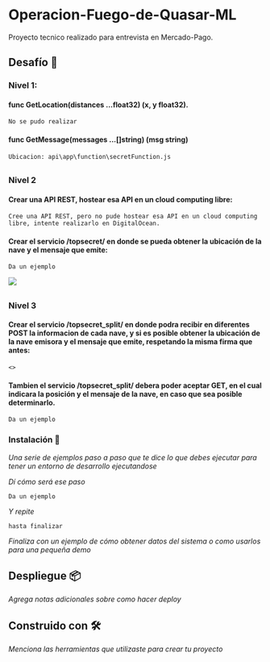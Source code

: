 # Operacion-Fuego-de-Quasar-ML

Proyecto tecnico realizado para entrevista en Mercado-Pago.

## Desafío 🚀

### Nivel 1:
#### func GetLocation(distances ...float32) (x, y float32).

```
No se pudo realizar
```
#### func GetMessage(messages ...[]string) (msg string)

```Ubicacion: api\app\function\secretFunction.js```
##
### Nivel 2
#### Crear una API REST, hostear esa API en un cloud computing libre:
```
Cree una API REST, pero no pude hostear esa API en un cloud computing libre, intente realizarlo en DigitalOcean.
```
#### Crear el servicio /topsecret/ en donde se pueda obtener la ubicación de la nave y el mensaje que emite:
```
Da un ejemplo
```
<img src="https://github.com/BortnicAaron/Operacion-Fuego-de-Quasar-ML/blob/main/static/f1.png"><img>
##
### Nivel 3
#### Crear el servicio /topsecret_split/ en donde podra recibir en diferentes POST la informacion de cada nave, y si es posible obtener la ubicación de la nave emisora y el mensaje que emite, respetando la misma firma que antes:
```
<>
```
#### Tambien el servicio /topsecret_split/ debera poder aceptar GET, en el cual indicara la posición y el mensaje de la nave, en caso que sea posible determinarlo.
```
Da un ejemplo
```

### Instalación 🔧

_Una serie de ejemplos paso a paso que te dice lo que debes ejecutar para tener un entorno de desarrollo ejecutandose_

_Dí cómo será ese paso_

```
Da un ejemplo
```

_Y repite_

```
hasta finalizar
```

_Finaliza con un ejemplo de cómo obtener datos del sistema o como usarlos para una pequeña demo_



## Despliegue 📦

_Agrega notas adicionales sobre como hacer deploy_

## Construido con 🛠️

_Menciona las herramientas que utilizaste para crear tu proyecto_





